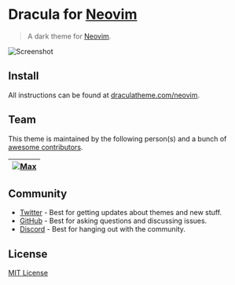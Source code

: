 # Dracula for [Neovim](https://neovim.io)

> A dark theme for [Neovim](https://neovim.io).

![Screenshot](https://user-images.githubusercontent.com/50273941/227609477-cd5e46c2-5420-4576-aea6-5ef3b3641954.png)

## Install

All instructions can be found at [draculatheme.com/neovim](https://draculatheme.com/neovim).

## Team

This theme is maintained by the following person(s) and a bunch of [awesome contributors](https://github.com/dracula/neovim/graphs/contributors).

| [![Max](https://github.com/maxmx03.png?size=100)](https://github.com/maxmx03) |
| ---------------------------------------------------------------------------------------- |

## Community

- [Twitter](https://twitter.com/draculatheme) - Best for getting updates about themes and new stuff.
- [GitHub](https://github.com/dracula/dracula-theme/discussions) - Best for asking questions and discussing issues.
- [Discord](https://draculatheme.com/discord-invite) - Best for hanging out with the community.

## License

[MIT License](./LICENSE)
